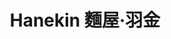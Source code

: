 ---
title: "Hanekin 麵屋·羽金"
description: "Hanekin 麵屋·羽金"
layout: shop
keywords:
  - 美食競賽
  - 台灣美食
  - 美食精選
datePublished: "2025-06-30"
dateModified: "2025-07-05"
city: "台北市"
district: "大安區"
address: "台北市大安區麗水街13巷2號"
phone: "0223416767"
geo: "25.030195114568063, 121.52864799516986"
google_map: "https://maps.app.goo.gl/5y6oF1Co91zmf2we9"
footinder: "https://footinder.com.tw/%E5%8F%B0%E5%8C%97%E5%B8%82%E5%A4%A7%E5%AE%89%E5%8D%80/47096/"
official: "https://www.facebook.com/profile.php?id=100088738488343"
award:
  - name: "500盤"
    year: "2024"
    entries:
      - dishes:
          - "烏骨雞白拉麵"

---